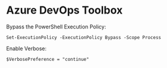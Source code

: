 # Azure DevOps Toolbox


Bypass the PowerShell Execution Policy:

    Set-ExecutionPolicy -ExecutionPolicy Bypass -Scope Process

Enable Verbose:

    $VerbosePreference = "continue"